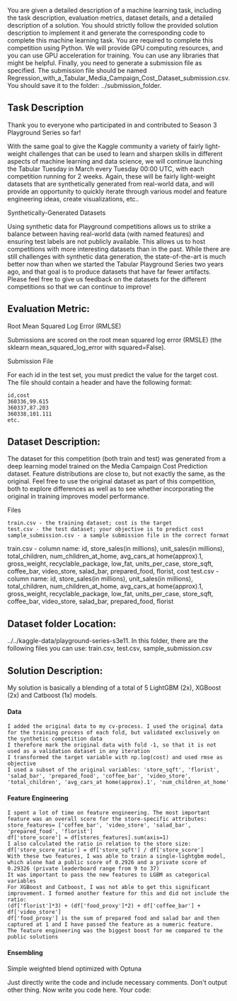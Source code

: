 You are given a detailed description of a machine learning task, including the task description, evaluation metrics, dataset details, and a detailed description of a solution.
You should strictly follow the provided solution description to implement it and generate the corresponding code to complete this machine learning task.
You are required to complete this competition using Python. We will provide GPU computing resources, and you can use GPU acceleration for training.
You can use any libraries that might be helpful.
Finally, you need to generate a submission file as specified. The submission file should be named Regression_with_a_Tabular_Media_Campaign_Cost_Dataset_submission.csv. You should save it to the folder: ../submission_folder.

## Task Description
Thank you to everyone who participated in and contributed to Season 3 Playground Series so far! 

With the same goal to give the Kaggle community a variety of fairly light-weight challenges that can be used to learn and sharpen skills in different aspects of machine learning and data science, we will continue launching the Tabular Tuesday in March every Tuesday 00:00 UTC, with each competition running for 2 weeks. Again, these will be fairly light-weight datasets that are synthetically generated from real-world data, and will provide an opportunity to quickly iterate through various model and feature engineering ideas, create visualizations, etc.. 

Synthetically-Generated Datasets

Using synthetic data for Playground competitions allows us to strike a balance between having real-world data (with named features) and ensuring test labels are not publicly available. This allows us to host competitions with more interesting datasets than in the past. While there are still challenges with synthetic data generation, the state-of-the-art is much better now than when we started the Tabular Playground Series two years ago, and that goal is to produce datasets that have far fewer artifacts. Please feel free to give us feedback on the datasets for the different competitions so that we can continue to improve!

##  Evaluation Metric:
Root Mean Squared Log Error (RMLSE)

Submissions are scored on the root mean squared log error (RMSLE) (the sklearn mean_squared_log_error with squared=False).

Submission File

For each id in the test set, you must predict the value for the target cost. The file should contain a header and have the following format:

    id,cost
    360336,99.615
    360337,87.203
    360338,101.111
    etc.


##  Dataset Description:
The dataset for this competition (both train and test) was generated from a deep learning model trained on the Media Campaign Cost Prediction dataset. Feature distributions are close to, but not exactly the same, as the original. Feel free to use the original dataset as part of this competition, both to explore differences as well as to see whether incorporating the original in training improves model performance.

Files

    train.csv - the training dataset; cost is the target
    test.csv - the test dataset; your objective is to predict cost
    sample_submission.csv - a sample submission file in the correct format

train.csv - column name: id, store_sales(in millions), unit_sales(in millions), total_children, num_children_at_home, avg_cars_at home(approx).1, gross_weight, recyclable_package, low_fat, units_per_case, store_sqft, coffee_bar, video_store, salad_bar, prepared_food, florist, cost
test.csv - column name: id, store_sales(in millions), unit_sales(in millions), total_children, num_children_at_home, avg_cars_at home(approx).1, gross_weight, recyclable_package, low_fat, units_per_case, store_sqft, coffee_bar, video_store, salad_bar, prepared_food, florist


## Dataset folder Location: 
../../kaggle-data/playground-series-s3e11. In this folder, there are the following files you can use: train.csv, test.csv, sample_submission.csv

## Solution Description:
My solution is basically a blending of a total of 5 LightGBM (2x), XGBoost (2x) and Catboost (1x) models.

#### Data

    I added the original data to my cv-process. I used the original data for the training process of each fold, but validated exclusively on the synthetic competition data
    I therefore mark the original data with fold -1, so that it is not used as a validation dataset in any iteration
    I transformed the target variable with np.log(cost) and used rmse as objective
    I used a subset of the original variables: 'store_sqft', 'florist', 'salad_bar', 'prepared_food', 'coffee_bar', 'video_store', 'total_children', 'avg_cars_at home(approx).1', 'num_children_at_home'

#### Feature Engineering
    I spent a lot of time on feature engineering. The most important feature was an overall score for the store-specific attributes:
    store_features= ['coffee_bar', 'video_store', 'salad_bar', 'prepared_food', 'florist']
    df['store_score'] = df[stores_features].sum(axis=1)
    I also calculated the ratio in relation to the store size:
    df['store_score_ratio'] = df['store_sqft'] / df['store_score']
    With these two features, I was able to train a single-lightgbm model, which alone had a public score of 0.2926 and a private score of 0.29326 (private leaderboard range from 9 to 37)
    It was important to pass the new features to LGBM as categorical variables
    For XGBoost and Catboost, I was not able to get this significant improvement. I formed another feature for this and did not include the ratio:
    (df['florist']*3) + (df['food_proxy']*2) + df['coffee_bar'] + df['video_store']
    df['food_proxy'] is the sum of prepared food and salad bar and then captured at 1 and I have passed the feature as a numeric feature.
    The feature engineering was the biggest boost for me compared to the public solutions

#### Ensembling
Simple weighted blend optimized with Optuna


Just directly write the code and include necessary comments. Don't output other thing. Now write you code here. 
Your code: